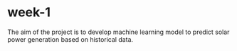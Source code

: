 # week-1
The aim of the project is to develop machine learning model to predict solar power generation based on historical data.
